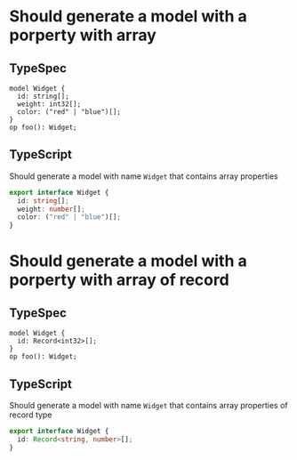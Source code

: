 # Should generate a model with a porperty with array

## TypeSpec

```tsp
model Widget {
  id: string[];
  weight: int32[];
  color: ("red" | "blue")[];
}
op foo(): Widget;
```

## TypeScript

Should generate a model with name `Widget` that contains array properties

```ts src/models/models.ts interface Widget
export interface Widget {
  id: string[];
  weight: number[];
  color: ("red" | "blue")[];
}
```

# Should generate a model with a porperty with array of record

## TypeSpec

```tsp
model Widget {
  id: Record<int32>[];
}
op foo(): Widget;
```

## TypeScript

Should generate a model with name `Widget` that contains array properties of record type

```ts src/models/models.ts interface Widget
export interface Widget {
  id: Record<string, number>[];
}
```
